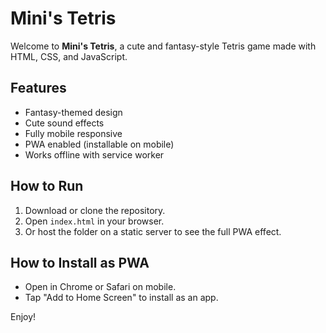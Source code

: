 # Mini's Tetris

Welcome to **Mini's Tetris**, a cute and fantasy-style Tetris game made with HTML, CSS, and JavaScript.

## Features

- Fantasy-themed design
- Cute sound effects
- Fully mobile responsive
- PWA enabled (installable on mobile)
- Works offline with service worker

## How to Run

1. Download or clone the repository.
2. Open `index.html` in your browser.
3. Or host the folder on a static server to see the full PWA effect.

## How to Install as PWA

- Open in Chrome or Safari on mobile.
- Tap "Add to Home Screen" to install as an app.

Enjoy!

